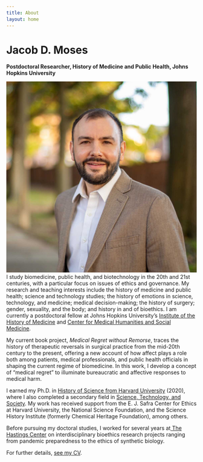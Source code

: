 ```yaml
---
title: About
layout: home
---
```

# Jacob D. Moses  
**Postdoctoral Researcher, History of Medicine and Public Health, Johns Hopkins University**

![Photo of Jacob Moses outside in front of trees and a brick wall.][image-1]I study biomedicine, public health, and biotechnology in the 20th and 21st centuries, with a particular focus on issues of ethics and governance. My research and teaching interests include the history of medicine and public health; science and technology studies; the history of emotions in science, technology, and medicine; medical decision-making; the history of surgery; gender, sexuality, and the body; and history in and of bioethics. I am currently a postdoctoral fellow at Johns Hopkins University’s [Institute of the History of Medicine][1] and [Center for Medical Humanities and Social Medicine][2].

My current book project, _Medical Regret without Remorse_, traces the history of therapeutic reversals in surgical practice from the mid-20th century to the present, offering a new account of how affect plays a role both among patients, medical professionals, and public health officials in shaping the current regime of biomedicine. In this work, I develop a concept of “medical regret” to illuminate bureaucratic and affective responses to medical harm.

I earned my Ph.D. in [History of Science from Harvard University][3] (2020), where I also completed a secondary field in [Science, Technology, and Society][4]. My work has received support from the E. J. Safra Center for Ethics at Harvard University, the National Science Foundation, and the Science History Institute (formerly Chemical Heritage Foundation), among others.

Before pursuing my doctoral studies, I worked for several years at[ The Hastings Center][5] on interdisciplinary bioethics research projects ranging from pandemic preparedness to the ethics of synthetic biology.

For further details, [see my CV][6].

[1]:	https://hopkinshistoryofmedicine.org
[2]:	https://hopkinsmedicalhumanities.org
[3]:	https://histsci.fas.harvard.edu
[4]:	http://sts.hks.harvard.edu
[5]:	https://www.thehastingscenter.org
[6]:	/cv/ "Curriculum Vitae"

[image-1]:	/assets/img/jacob-moses-20.jpg